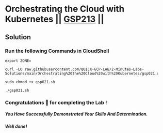 # Orchestrating the Cloud with Kubernetes || [GSP213](https://www.cloudskillsboost.google/focuses/557?parent=catalog) ||

## Solution 

### Run the following Commands in CloudShell
```
export ZONE=
```
```
curl -LO raw.githubusercontent.com/QUICK-GCP-LAB/2-Minutes-Labs-Solutions/main/Orchestrating%20the%20Cloud%20with%20Kubernetes/gsp021.sh

sudo chmod +x gsp021.sh

./gsp021.sh
```

### Congratulations 🎉 for completing the Lab !

##### *You Have Successfully Demonstrated Your Skills And Determination.*

#### *Well done!*
